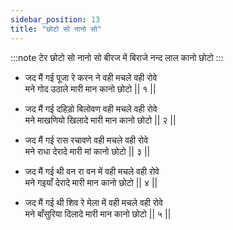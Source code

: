 ```yaml
---
sidebar_position: 13
title: "छोटो सो नानो सो"
---
```


:::note टेर
छोटो सो नानो सो बीरज में बिराजे नन्द लाल कानो छोटो
:::

- जद मैं गई पूजा रे करन ने वही मचले वही रोवे <br/>
  मने गोद उठाले मारी मान कानो छोटो || १ ||

- जद मैं गई दहिड़ो बिलोवण वही मचले वही रोवे <br/>
  मने माखणियो खिलादे मारी मान कानो छोटो || २ ||

- जद मैं गई रास रचावणे वही मचले वही रोवे <br/>
  मने राधा देरादे मारी मां कानो छोटो || ३ ||

- जद मैं गई थी वन रा वन में वही मचले वही रोवे <br/>
  मने गइयाँ देरादे मारी मान कानो छोटो || ४ ||

- जद मैं गई थी शिव रे मेला में वही मचले वही रोवे <br/>
  मने बाँसुरिया दिलादे मारी मान कानो छोटो || ५ ||
